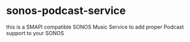sonos-podcast-service
=====================

this is a SMAPI compatible SONOS Music Service to add proper Podcast support to your SONOS
